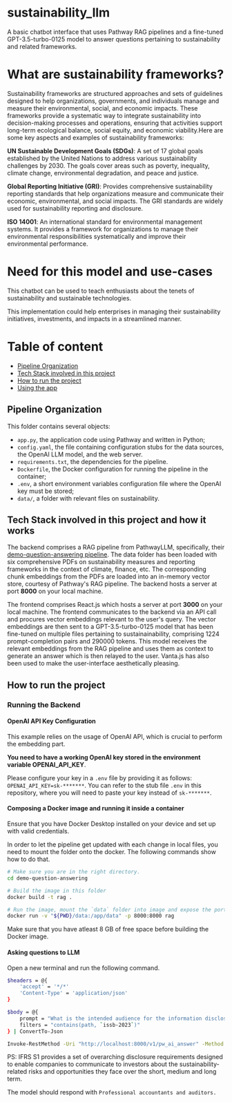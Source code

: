 # sustainability_llm
A basic chatbot interface that uses Pathway RAG pipelines and a fine-tuned GPT-3.5-turbo-0125 model to answer questions pertaining to sustainability and related frameworks.

# What are sustainability frameworks?
Sustainability frameworks are structured approaches and sets of guidelines designed to help organizations, governments, and individuals manage and measure their environmental, social, and economic impacts. These frameworks provide a systematic way to integrate sustainability into decision-making processes and operations, ensuring that activities support long-term ecological balance, social equity, and economic viability.Here are some key aspects and examples of sustainability frameworks:

**UN Sustainable Development Goals (SDGs)**: A set of 17 global goals established by the United Nations to address various sustainability challenges by 2030. The goals cover areas such as poverty, inequality, climate change, environmental degradation, and peace and justice.

**Global Reporting Initiative (GRI)**: Provides comprehensive sustainability reporting standards that help organizations measure and communicate their economic, environmental, and social impacts. The GRI standards are widely used for sustainability reporting and disclosure.

**ISO 14001**: An international standard for environmental management systems. It provides a framework for organizations to manage their environmental responsibilities systematically and improve their environmental performance.

# Need for this model and use-cases

This chatbot can be used to teach enthusiasts about the tenets of sustainability and sustainable technologies.

This implementation could help enterprises in managing their sustainability initiatives, investments, and impacts in a streamlined manner. 

# Table of content
- [Pipeline Organization](#Pipeline-Organization)
- [Tech Stack involved in this project](#Tech-Stack-involved-in-this-project-and-how-it-works)
- [How to run the project](#How-to-run-the-project)
- [Using the app](#Query-the-documents)

## Pipeline Organization
This folder contains several objects:
- `app.py`, the application code using Pathway and written in Python;
- `config.yaml`, the file containing configuration stubs for the data sources, the OpenAI LLM model, and the web server.
- `requirements.txt`, the dependencies for the pipeline.
- `Dockerfile`, the Docker configuration for running the pipeline in the container;
- `.env`, a short environment variables configuration file where the OpenAI key must be stored;
- `data/`, a folder with relevant files on sustainability.

## Tech Stack involved in this project and how it works

The backend comprises a RAG pipeline from PathwayLLM, specifically, their [demo-question-answering pipeline](https://github.com/pathwaycom/llm-app/tree/main/examples/pipelines/demo-question-answering). The data folder has been loaded with six comprehensive PDFs on sustainability measures and reporting frameworks in the context of climate, finance, etc. The corresponding chunk embeddings from the PDFs are loaded into an in-memory vector store, courtesy of Pathway's RAG pipeline.
The backend hosts a server at port **8000** on your local machine.

The frontend comprises React.js which hosts a server at port **3000** on your local machine. The frontend communicates to the backend via an API call and procures vector embeddings relevant to the user's query. The vector embeddings are then sent to a GPT-3.5-turbo-0125 model that has been fine-tuned on multiple files pertaining to sustainainability, comprising 1224 prompt-completion pairs and 290000 tokens. This model receives the relevant embeddings from the RAG pipeline and uses them as context to generate an answer which is then relayed to the user. Vanta.js has also been used to make the user-interface aesthetically pleasing. 

## How to run the project

### Running the Backend

#### OpenAI API Key Configuration

This example relies on the usage of OpenAI API, which is crucial to perform the embedding part.

**You need to have a working OpenAI key stored in the environment variable OPENAI_API_KEY**.

Please configure your key in a `.env` file by providing it as follows: `OPENAI_API_KEY=sk-*******`. You can refer to the stub file `.env` in this repository, where you will need to paste your key instead of `sk-*******`.

#### Composing a Docker image and running it inside a container

Ensure that you have Docker Desktop installed on your device and set up with valid credentials.

In order to let the pipeline get updated with each change in local files, you need to mount the folder onto the docker. The following commands show how to do that.

```bash
# Make sure you are in the right directory.
cd demo-question-answering

# Build the image in this folder
docker build -t rag .

# Run the image, mount the `data` folder into image and expose the port `8000`
docker run -v "${PWD}/data:/app/data" -p 8000:8000 rag
```
Make sure that you have atleast 8 GB of free space before building the Docker image.

#### Asking questions to LLM

Open a new terminal and run the following command.

```bash
$headers = @{
    'accept' = '*/*'
    'Content-Type' = 'application/json'
}

$body = @{
    prompt = "What is the intended audience for the information disclosed under IFRS S1?"
    filters = "contains(path, `issb-2023`)"
} | ConvertTo-Json

Invoke-RestMethod -Uri "http://localhost:8000/v1/pw_ai_answer" -Method Post -Headers $headers -Body $body

```

PS: IFRS S1 provides a set of overarching disclosure requirements designed to enable companies to communicate to investors about the sustainability-related risks and opportunities they face over the short, medium and long term.

The model should respond with `Professional accountants and auditors.`




